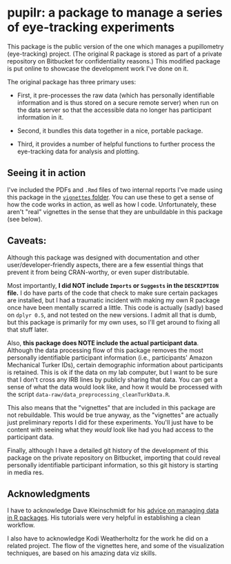 # pupilr: a package to manage a series of eye-tracking experiments

This package is the public version of the one which manages a pupillometry (eye-tracking) project. (The original R package is stored as part of a private repository on Bitbucket for confidentiality reasons.) This modified package is put online to showcase the development work I've done on it.

The original package has three primary uses: 

 * First, it pre-processes the raw data (which has personally identifiable information and is thus stored on a secure remote server) when run on the data server so that the accessible data no longer has participant information in it. 
 
 * Second, it bundles this data together in a nice, portable package. 
 
 * Third, it provides a number of helpful functions to further process the eye-tracking data for analysis and plotting.
 
## Seeing it in action

I've included the PDFs and `.Rmd` files of two internal reports I've made using this package in the [`vignettes` folder](https://github.com/burchill/pupilr/tree/master/vignettes). You can use these to get a sense of how the code works in action, as well as how I code. Unfortunately, these aren't "real" vignettes in the sense that they are unbuildable in this package (see below).
 
 
## Caveats:
 
Although this package was designed with documentation and other user/developer-friendly aspects, there are a few essential things that prevent it from being CRAN-worthy, or even super distributable.  

Most importantly, **I did NOT include `Imports` or `Suggests` in the `DESCRIPTION` file.** I do have parts of the code that check to make sure certain packages are installed, but I had a traumatic incident with making my own R package once have been mentally scarred a little.  This code is actually (sadly) based on `dplyr 0.5`, and not tested on the new versions. I admit all that is dumb, but this package is primarily for my own uses, so I'll get around to fixing all that stuff later.

Also, **this package does NOTE include the actual participant data**. Although the data processing flow of this package removes the most personally identifiable participant information (i.e., participants' Amazon Mechanical Turker IDs), certain demographic information about participants is retained. This is ok if the data on my lab computer, but I want to be sure that I don't cross any IRB lines by publicly sharing that data. You can get a sense of what the data would look like, and how it would be processed with the script `data-raw/data_preprocessing_cleanTurkData.R`.

This also means that the "vignettes" that are included in this package are not rebuildable. This would be true anyway, as the "vignettes" are actually just preliminary reports I did for these experiments. You'll just have to be content with seeing what they _would_ look like had you had access to the participant data.

Finally, although I have a detailed git history of the development of this package on the private repository on Bitbucket, importing that could reveal personally identifiable participant information, so this git history is starting in media res.

## Acknowledgments

I have to acknowledge Dave Kleinschmidt for his [advice on managing data in R packages](http://www.davekleinschmidt.com/r-packages/). His tutorials were very helpful in establishing a clean workflow.

I also have to acknowledge Kodi Weatherholtz for the work he did on a related project. The flow of the vignettes here, and some of the visualization techniques, are based on his amazing data viz skills.
